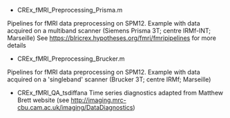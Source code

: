 
* CREx_fMRI_Preprocessing_Prisma.m

Pipelines for fMRI data preprocessing on SPM12. Example with data acquired on a multiband scanner (Siemens Prisma 3T; centre IRMf-INT; Marseille)
See https://blricrex.hypotheses.org/fmri/fmripipelines for more details


* CREx_fMRI_Preprocessing_Brucker.m

Pipelines for fMRI data preprocessing on SPM12. Example with data acquired on a 'singleband' scanner (Brucker 3T; centre IRMf; Marseille)


 * CREx_fMRI_QA_tsdiffana
 Time series diagnostics adapted from Matthew Brett website (see http://imaging.mrc-cbu.cam.ac.uk/imaging/DataDiagnostics)
